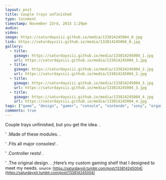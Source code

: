 ```yaml
---
layout: post
title: Couple trays unfinished
type: tainment
timestamp: November 23rd, 2015 1:29pm
audio: 
video: 
image: https://saturdayxiii.github.io/media/133814245004_0.jpg
link: https://saturdayxiii.github.io/media/133814245004_0.jpg
gallery:
  - title: 
    gimage: https://saturdayxiii.github.io/media/133814245004_1.jpg
    url: https://saturdayxiii.github.io/media/133814245004_1.jpg
  - title: 
    gimage: https://saturdayxiii.github.io/media/133814245004_2.jpg
    url: https://saturdayxiii.github.io/media/133814245004_2.jpg
  - title: 
    gimage: https://saturdayxiii.github.io/media/133814245004_3.jpg
    url: https://saturdayxiii.github.io/media/133814245004_3.jpg
  - title: 
    gimage: https://saturdayxiii.github.io/media/133814245004_4.jpg
    url: https://saturdayxiii.github.io/media/133814245004_4.jpg
tags: ["game", "design", "gamer", "console", "nintendo", "sony", "organization", "shelving", "showcase"]
comments: true
---
```

Couple trays unfinished, but you get the idea.  . 

                               
                           

' .Made of these modules.  . 

                               
                           

' .Fits all major consoles!  . 

                               
                           

' .Controller rests!  . 

                               
                           

' .The original design.  .
;Here’s my custom gaming shelf that I designed to meet my needs.
<small>source: [https://saturdayxiii.tumblr.com/post/133814245004](https://saturdayxiii.tumblr.com/post/133814245004)</small>
